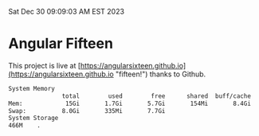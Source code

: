 Sat Dec 30 09:09:03 AM EST 2023

# Angular Fifteen


This project is live at [https://angularsixteen.github.io](https://angularsixteen.github.io "fifteen!") thanks to Github.

```bash
System Memory
               total        used        free      shared  buff/cache   available
Mem:            15Gi       1.7Gi       5.7Gi       154Mi       8.4Gi        13Gi
Swap:          8.0Gi       335Mi       7.7Gi
System Storage
466M	.
